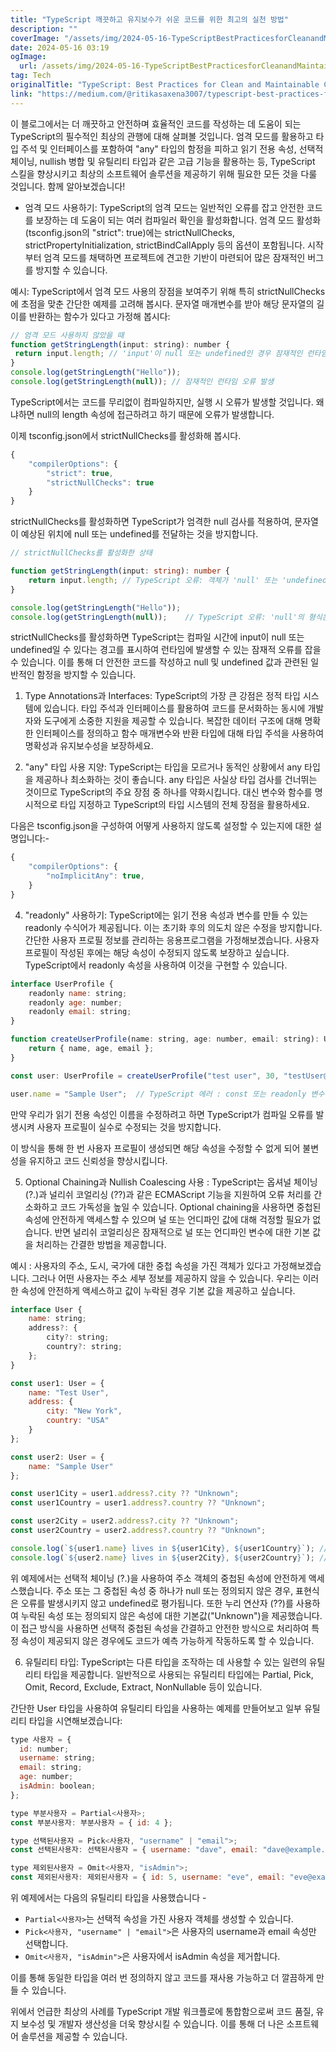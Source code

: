 ```yaml
---
title: "TypeScript 깨끗하고 유지보수가 쉬운 코드를 위한 최고의 실천 방법"
description: ""
coverImage: "/assets/img/2024-05-16-TypeScriptBestPracticesforCleanandMaintainableCode_0.png"
date: 2024-05-16 03:19
ogImage: 
  url: /assets/img/2024-05-16-TypeScriptBestPracticesforCleanandMaintainableCode_0.png
tag: Tech
originalTitle: "TypeScript: Best Practices for Clean and Maintainable Code"
link: "https://medium.com/@ritikasaxena3007/typescript-best-practices-for-clean-and-maintainable-code-01e5df26a367"
---
```



이 블로그에서는 더 깨끗하고 안전하며 효율적인 코드를 작성하는 데 도움이 되는 TypeScript의 필수적인 최상의 관행에 대해 살펴볼 것입니다. 엄격 모드를 활용하고 타입 주석 및 인터페이스를 포함하여 "any" 타입의 함정을 피하고 읽기 전용 속성, 선택적 체이닝, nullish 병합 및 유틸리티 타입과 같은 고급 기능을 활용하는 등, TypeScript 스킬을 향상시키고 최상의 소프트웨어 솔루션을 제공하기 위해 필요한 모든 것을 다룰 것입니다. 함께 알아보겠습니다!

- 엄격 모드 사용하기: TypeScript의 엄격 모드는 일반적인 오류를 잡고 안전한 코드를 보장하는 데 도움이 되는 여러 컴파일러 확인을 활성화합니다. 엄격 모드 활성화(tsconfig.json의 "strict": true)에는 strictNullChecks, strictPropertyInitialization, strictBindCallApply 등의 옵션이 포함됩니다. 시작부터 엄격 모드를 채택하면 프로젝트에 견고한 기반이 마련되어 많은 잠재적인 버그를 방지할 수 있습니다.

예시: TypeScript에서 엄격 모드 사용의 장점을 보여주기 위해 특히 strictNullChecks에 초점을 맞춘 간단한 예제를 고려해 봅시다.
문자열 매개변수를 받아 해당 문자열의 길이를 반환하는 함수가 있다고 가정해 봅시다:

```js
// 엄격 모드 사용하지 않았을 때
function getStringLength(input: string): number {
 return input.length; // 'input'이 null 또는 undefined인 경우 잠재적인 런타임 오류 발생
}
console.log(getStringLength("Hello")); 
console.log(getStringLength(null)); // 잠재적인 런타임 오류 발생
```



TypeScript에서는 코드를 무리없이 컴파일하지만, 실행 시 오류가 발생할 것입니다. 왜냐하면 null의 length 속성에 접근하려고 하기 때문에 오류가 발생합니다.

이제 tsconfig.json에서 strictNullChecks를 활성화해 봅시다.

```js
{
    "compilerOptions": {
        "strict": true,
        "strictNullChecks": true
    }
}
```

strictNullChecks를 활성화하면 TypeScript가 엄격한 null 검사를 적용하여, 문자열이 예상된 위치에 null 또는 undefined를 전달하는 것을 방지합니다.



```typescript
// strictNullChecks를 활성화한 상태

function getStringLength(input: string): number {
    return input.length; // TypeScript 오류: 객체가 'null' 또는 'undefined'일 수 있습니다
}

console.log(getStringLength("Hello")); 
console.log(getStringLength(null));    // TypeScript 오류: 'null'의 형식은 'string'의 매개변수에 할당할 수 없습니다
```

strictNullChecks를 활성화하면 TypeScript는 컴파일 시간에 input이 null 또는 undefined일 수 있다는 경고를 표시하여 런타임에 발생할 수 있는 잠재적 오류를 잡을 수 있습니다. 이를 통해 더 안전한 코드를 작성하고 null 및 undefined 값과 관련된 일반적인 함정을 방지할 수 있습니다.

1. Type Annotations과 Interfaces: TypeScript의 가장 큰 강점은 정적 타입 시스템에 있습니다. 타입 주석과 인터페이스를 활용하여 코드를 문서화하는 동시에 개발자와 도구에게 소중한 지원을 제공할 수 있습니다. 복잡한 데이터 구조에 대해 명확한 인터페이스를 정의하고 함수 매개변수와 반환 타입에 대해 타입 주석을 사용하여 명확성과 유지보수성을 보장하세요.

2. "any" 타입 사용 지양: TypeScript는 타입을 모르거나 동적인 상황에서 any 타입을 제공하나 최소화하는 것이 좋습니다. any 타입은 사실상 타입 검사를 건너뛰는 것이므로 TypeScript의 주요 장점 중 하나를 약화시킵니다. 대신 변수와 함수를 명시적으로 타입 지정하고 TypeScript의 타입 시스템의 전체 장점을 활용하세요.




다음은 tsconfig.json을 구성하여 어떻게 사용하지 않도록 설정할 수 있는지에 대한 설명입니다:-

```js
{
    "compilerOptions": {
        "noImplicitAny": true,
    }
}
```

4. "readonly" 사용하기: TypeScript에는 읽기 전용 속성과 변수를 만들 수 있는 readonly 수식어가 제공됩니다. 이는 초기화 후의 의도치 않은 수정을 방지합니다.
간단한 사용자 프로필 정보를 관리하는 응용프로그램을 가정해보겠습니다. 사용자 프로필이 작성된 후에는 해당 속성이 수정되지 않도록 보장하고 싶습니다. TypeScript에서 readonly 속성을 사용하여 이것을 구현할 수 있습니다.

```js
interface UserProfile {
    readonly name: string;
    readonly age: number;
    readonly email: string;
}

function createUserProfile(name: string, age: number, email: string): UserProfile {
    return { name, age, email };
}

const user: UserProfile = createUserProfile("test user", 30, "testUser@example.com");

user.name = "Sample User";  // TypeScript 에러 : const 또는 readonly 변수에 할당을 시도함
```



만약 우리가 읽기 전용 속성인 이름을 수정하려고 하면 TypeScript가 컴파일 오류를 발생시켜 사용자 프로필이 실수로 수정되는 것을 방지합니다.

이 방식을 통해 한 번 사용자 프로필이 생성되면 해당 속성을 수정할 수 없게 되어 불변성을 유지하고 코드 신뢰성을 향상시킵니다.

5. Optional Chaining과 Nullish Coalescing 사용 : TypeScript는 옵셔널 체이닝 (?.)과 널리쉬 코얼리싱 (??)과 같은 ECMAScript 기능을 지원하여 오류 처리를 간소화하고 코드 가독성을 높일 수 있습니다. Optional chaining을 사용하면 중첩된 속성에 안전하게 액세스할 수 있으며 널 또는 언디파인 값에 대해 걱정할 필요가 없습니다. 반면 널리쉬 코얼리싱은 잠재적으로 널 또는 언디파인 변수에 대한 기본 값을 처리하는 간결한 방법을 제공합니다.

예시 :
사용자의 주소, 도시, 국가에 대한 중첩 속성을 가진 객체가 있다고 가정해보겠습니다. 그러나 어떤 사용자는 주소 세부 정보를 제공하지 않을 수 있습니다. 우리는 이러한 속성에 안전하게 액세스하고 값이 누락된 경우 기본 값을 제공하고 싶습니다.



```javascript
interface User {
    name: string;
    address?: {
        city?: string;
        country?: string;
    };
}

const user1: User = {
    name: "Test User",
    address: {
        city: "New York",
        country: "USA"
    }
};

const user2: User = {
    name: "Sample User"
};

const user1City = user1.address?.city ?? "Unknown";
const user1Country = user1.address?.country ?? "Unknown";

const user2City = user2.address?.city ?? "Unknown";
const user2Country = user2.address?.country ?? "Unknown";

console.log(`${user1.name} lives in ${user1City}, ${user1Country}`); // 출력: Test User lives in New York, USA
console.log(`${user2.name} lives in ${user2City}, ${user2Country}`); // 출력: Sample User lives in Unknown, Unknown
```

위 예제에서는 선택적 체이닝 (?.)을 사용하여 주소 객체의 중첩된 속성에 안전하게 액세스했습니다. 주소 또는 그 중첩된 속성 중 하나가 null 또는 정의되지 않은 경우, 표현식은 오류를 발생시키지 않고 undefined로 평가됩니다. 또한 누리 연산자 (??)를 사용하여 누락된 속성 또는 정의되지 않은 속성에 대한 기본값("Unknown")을 제공했습니다.
이 접근 방식을 사용하면 선택적 중첩된 속성을 간결하고 안전한 방식으로 처리하여 특정 속성이 제공되지 않은 경우에도 코드가 예측 가능하게 작동하도록 할 수 있습니다.

6. 유틸리티 타입: TypeScript는 다른 타입을 조작하는 데 사용할 수 있는 일련의 유틸리티 타입을 제공합니다. 일반적으로 사용되는 유틸리티 타입에는 Partial, Pick, Omit, Record, Exclude, Extract, NonNullable 등이 있습니다.

간단한 User 타입을 사용하여 유틸리티 타입을 사용하는 예제를 만들어보고 일부 유틸리티 타입을 시연해보겠습니다:




```js
type 사용자 = {
  id: number;
  username: string;
  email: string;
  age: number;
  isAdmin: boolean;
};

type 부분사용자 = Partial<사용자>;
const 부분사용자: 부분사용자 = { id: 4 };

type 선택된사용자 = Pick<사용자, "username" | "email">;
const 선택된사용자: 선택된사용자 = { username: "dave", email: "dave@example.com" };

type 제외된사용자 = Omit<사용자, "isAdmin">;
const 제외된사용자: 제외된사용자 = { id: 5, username: "eve", email: "eve@example.com", age: 22 };
```

위 예제에서는 다음의 유틸리티 타입을 사용했습니다 -

- `Partial<사용자>`는 선택적 속성을 가진 사용자 객체를 생성할 수 있습니다.
- `Pick<사용자, "username" | "email">`은 사용자의 username과 email 속성만 선택합니다.
- `Omit<사용자, "isAdmin">`은 사용자에서 isAdmin 속성을 제거합니다.

이를 통해 동일한 타입을 여러 번 정의하지 않고 코드를 재사용 가능하고 더 깔끔하게 만들 수 있습니다.



위에서 언급한 최상의 사례를 TypeScript 개발 워크플로에 통합함으로써 코드 품질, 유지 보수성 및 개발자 생산성을 더욱 향상시킬 수 있습니다. 이를 통해 더 나은 소프트웨어 솔루션을 제공할 수 있습니다.